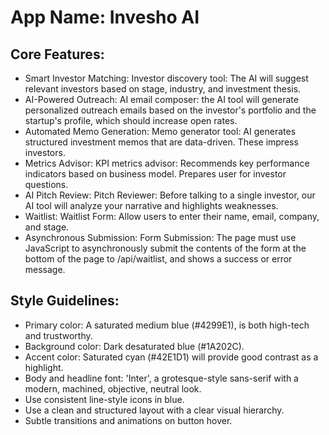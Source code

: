 # **App Name**: Invesho AI

## Core Features:

- Smart Investor Matching: Investor discovery tool: The AI will suggest relevant investors based on stage, industry, and investment thesis.
- AI-Powered Outreach: AI email composer: the AI tool will generate personalized outreach emails based on the investor's portfolio and the startup's profile, which should increase open rates.
- Automated Memo Generation: Memo generator tool: AI generates structured investment memos that are data-driven. These impress investors.
- Metrics Advisor: KPI metrics advisor: Recommends key performance indicators based on business model. Prepares user for investor questions.
- AI Pitch Review: Pitch Reviewer: Before talking to a single investor, our AI tool will analyze your narrative and highlights weaknesses.
- Waitlist: Waitlist Form: Allow users to enter their name, email, company, and stage.
- Asynchronous Submission: Form Submission: The page must use JavaScript to asynchronously submit the contents of the form at the bottom of the page to /api/waitlist, and shows a success or error message.

## Style Guidelines:

- Primary color: A saturated medium blue (#4299E1), is both high-tech and trustworthy.
- Background color: Dark desaturated blue (#1A202C).
- Accent color: Saturated cyan (#42E1D1) will provide good contrast as a highlight.
- Body and headline font: 'Inter', a grotesque-style sans-serif with a modern, machined, objective, neutral look.
- Use consistent line-style icons in blue.
- Use a clean and structured layout with a clear visual hierarchy.
- Subtle transitions and animations on button hover.